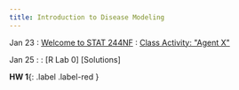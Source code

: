```yaml
---
title: Introduction to Disease Modeling
---
```


Jan 23
: [Welcome to STAT 244NF](https://github.com/marievozanne/STAT244NF_class/blob/main/Introduction/0_Lec_Intro_IDM.pdf)
  : [Class Activity: "Agent X"](https://github.com/marievozanne/STAT244NF_class/blob/main/Introduction/0_CA_Brainstorm_Agent_X.pdf) 

Jan 25
: <!--[Epidemiology Overview](https://github.com/marievozanne/STAT244NF_class/blob/main/Introduction/1_Lec_Epi_Data_Disease.pdf)-->
  : [R Lab 0]<!--(https://github.com/mhc-stat-244nf-f2021/Lab_0); --> [Solutions]<!--(https://github.com/mhc-stat-244nf-f2021/Lab_0_solutions)-->
  
**HW 1**{: .label .label-red } <!--[Homework 1 R Markdown](https://github.com/mhc-stat-244nf-f2021/Homework_1)-->

<!--Aug 31
: [Welcome to STAT 244NF](https://github.com/marievozanne/STAT244NF_class/blob/main/Introduction/0_Lec_Intro_IDM.pdf)
  : [Class Activity: "Agent X"](https://github.com/marievozanne/STAT244NF_class/blob/main/Introduction/0_CA_Brainstorm_Agent_X.pdf) 

Sept 2
: [Epidemiology Overview](https://github.com/marievozanne/STAT244NF_class/blob/main/Introduction/1_Lec_Epi_Data_Disease.pdf)
  : [R Lab 0](https://github.com/mhc-stat-244nf-f2021/Lab_0);  [Solutions](https://github.com/mhc-stat-244nf-f2021/Lab_0_solutions)
  
**HW 1**{: .label .label-red } [Homework 1 R Markdown](https://github.com/mhc-stat-244nf-f2021/Homework_1)-->

<!--Sep 30
: [Variables & Objects](#)
  : [1.2](#), [2.1](#)

Oct 1
: **Lab**{: .label .label-purple } [Intro to Java](#)

Oct 2
: [Tracing, IntLists, & Recursion](#)
  : [2.1](#)
: **HW 1 due**{: .label .label-red }-->
